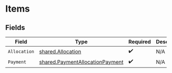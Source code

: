 # Items


## Fields

| Field                                                                                     | Type                                                                                      | Required                                                                                  | Description                                                                               |
| ----------------------------------------------------------------------------------------- | ----------------------------------------------------------------------------------------- | ----------------------------------------------------------------------------------------- | ----------------------------------------------------------------------------------------- |
| `Allocation`                                                                              | [shared.Allocation](../../../pkg/models/shared/allocation.md)                             | :heavy_check_mark:                                                                        | N/A                                                                                       |
| `Payment`                                                                                 | [shared.PaymentAllocationPayment](../../../pkg/models/shared/paymentallocationpayment.md) | :heavy_check_mark:                                                                        | N/A                                                                                       |